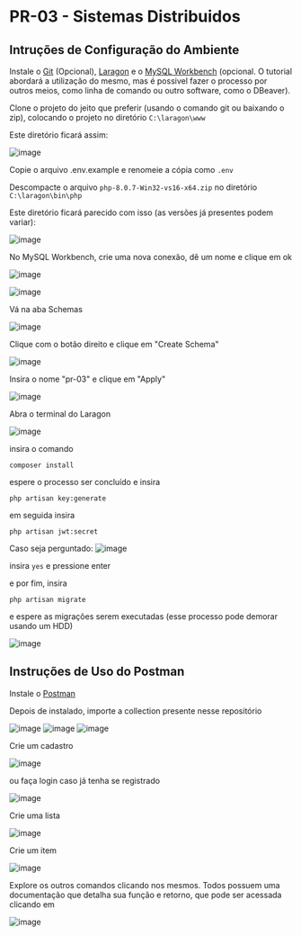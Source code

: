 # PR-03 - Sistemas Distribuidos

## Intruções de Configuração do Ambiente

Instale o [Git](https://git-scm.com/download/win) (Opcional), [Laragon](https://github.com/leokhoa/laragon/releases/download/5.0.0/laragon-wamp.exe) e o [MySQL Workbench](https://dev.mysql.com/get/Downloads/MySQLGUITools/mysql-workbench-community-8.0.25-winx64.msi) (opcional. O tutorial abordará a utilização do mesmo, mas é possivel fazer o processo por outros meios, como linha de comando ou outro software, como o DBeaver).

Clone o projeto do jeito que preferir (usando o comando git ou baixando o zip), colocando o projeto no diretório `C:\laragon\www`
 
Este diretório ficará assim:

![image](https://user-images.githubusercontent.com/25585428/142513822-9d87ec9f-4489-47e3-ae7b-79411569b9ef.png)

Copie o arquivo .env.example e renomeie a cópia como `.env`

Descompacte o arquivo `php-8.0.7-Win32-vs16-x64.zip` no diretório `C:\laragon\bin\php`

Este diretório ficará parecido com isso (as versões já presentes podem variar):

![image](https://user-images.githubusercontent.com/25585428/142513831-30236d38-e3f0-4e2d-851c-468af83686b1.png)


No MySQL Workbench, crie uma nova conexão, dê um nome e clique em ok

![image](https://user-images.githubusercontent.com/25585428/142513969-1f001ffe-7cc1-4ff1-b9bb-4c7b17015889.png)

![image](https://user-images.githubusercontent.com/25585428/142513981-87fe46a4-0eff-483c-9e34-1f51d7ad21e5.png)


Vá na aba Schemas

![image](https://user-images.githubusercontent.com/25585428/142515393-50e1a90f-4f43-46a1-ab67-2166ed24c37a.png)



Clique com o botão direito e clique em "Create Schema"

![image](https://user-images.githubusercontent.com/25585428/142514009-62caaa72-6eca-486b-bfc5-1112d8ecf83f.png)


Insira o nome "pr-03" e clique em "Apply"

![image](https://user-images.githubusercontent.com/25585428/142514033-e2e84ebf-a08c-4e47-9a73-6ef8579ef7f4.png)

Abra o terminal do Laragon

![image](https://user-images.githubusercontent.com/25585428/142514195-c3b8e973-788a-4a4b-b79d-f47d758d718a.png)

insira o comando

```
composer install
```

espere o processo ser concluído e insira

```
php artisan key:generate
```
em seguida insira

```
php artisan jwt:secret
```
Caso seja perguntado:
![image](https://user-images.githubusercontent.com/25585428/142514380-9f19b71f-1e74-4fdb-abc9-b6d526895da7.png)

insira `yes` e pressione enter

e por fim, insira

```
php artisan migrate
```

e espere as migrações serem executadas (esse processo pode demorar usando um HDD)

![image](https://user-images.githubusercontent.com/25585428/142514470-3cb8cd10-f488-4adc-93a9-0e8507b30c1e.png)

## Instruções de Uso do Postman

Instale o [Postman](https://www.postman.com/downloads/)

Depois de instalado, importe a collection presente nesse repositório

![image](https://user-images.githubusercontent.com/25585428/142515108-ba651d91-8fee-416c-9125-418dc0cad66f.png)
![image](https://user-images.githubusercontent.com/25585428/142515157-6e1874f1-7cbc-4f81-8e0d-00dae02acd5d.png)
![image](https://user-images.githubusercontent.com/25585428/142515198-f8b9ff20-0666-4f55-9823-73888cdc8a2c.png)


Crie um cadastro

![image](https://user-images.githubusercontent.com/25585428/142514748-1b4d8b4f-9efd-4445-8db6-b4e1461aceb7.png)

ou faça login caso já tenha se registrado

![image](https://user-images.githubusercontent.com/25585428/142514781-9927ee19-1975-4fc7-885b-c2288703e1f7.png)

Crie uma lista

![image](https://user-images.githubusercontent.com/25585428/142515524-925d03d0-82f0-4ab8-b33d-766be3ad0192.png)

Crie um item

![image](https://user-images.githubusercontent.com/25585428/142514652-c91cbb92-a1ae-4da2-8ab4-0bb6771e4812.png)

Explore os outros comandos clicando nos mesmos. Todos possuem uma documentação que detalha sua função e retorno, que pode ser acessada clicando em

![image](https://user-images.githubusercontent.com/25585428/142514930-b09ff002-c3bb-465c-8a49-27ca57753698.png)




